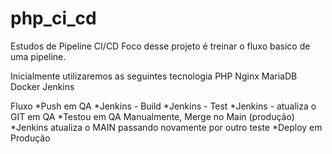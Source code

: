 # php_ci_cd
Estudos de Pipeline CI/CD
Foco desse projeto é treinar o fluxo basico de uma pipeline.

Inicialmente utilizaremos as seguintes tecnologia
PHP
Nginx
MariaDB
Docker
Jenkins

Fluxo
 *Push em QA
 *Jenkins - Build
 *Jenkins - Test
 *Jenkins - atualiza o GIT em QA
 *Testou em QA Manualmente, Merge no Main (produção)
 *Jenkins atualiza o MAIN passando novamente por outro teste
 *Deploy em Produção
